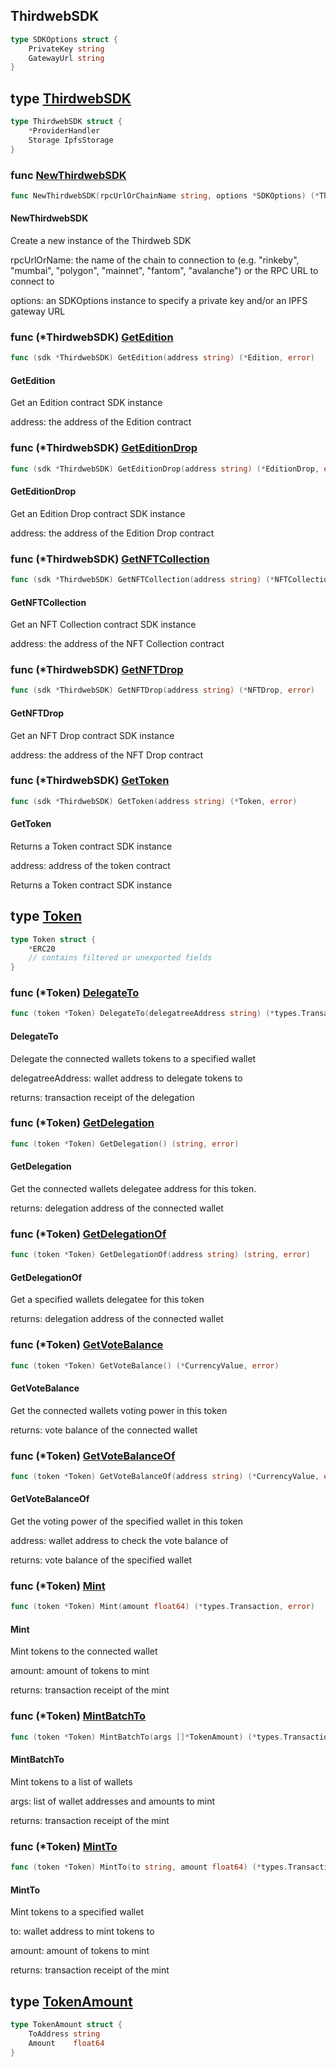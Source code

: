 
## ThirdwebSDK


```go
type SDKOptions struct {
    PrivateKey string
    GatewayUrl string
}
```

## type [ThirdwebSDK](<https://github.com/thirdweb-dev/go-sdk/blob/main/pkg/thirdweb/sdk.go#L11-L14>)

```go
type ThirdwebSDK struct {
    *ProviderHandler
    Storage IpfsStorage
}
```

### func [NewThirdwebSDK](<https://github.com/thirdweb-dev/go-sdk/blob/main/pkg/thirdweb/sdk.go#L23>)

```go
func NewThirdwebSDK(rpcUrlOrChainName string, options *SDKOptions) (*ThirdwebSDK, error)
```

#### NewThirdwebSDK

Create a new instance of the Thirdweb SDK

rpcUrlOrName: the name of the chain to connection to \(e\.g\. "rinkeby"\, "mumbai"\, "polygon"\, "mainnet"\, "fantom"\, "avalanche"\) or the RPC URL to connect to

options: an SDKOptions instance to specify a private key and/or an IPFS gateway URL

### func \(\*ThirdwebSDK\) [GetEdition](<https://github.com/thirdweb-dev/go-sdk/blob/main/pkg/thirdweb/sdk.go#L85>)

```go
func (sdk *ThirdwebSDK) GetEdition(address string) (*Edition, error)
```

#### GetEdition

Get an Edition contract SDK instance

address: the address of the Edition contract

### func \(\*ThirdwebSDK\) [GetEditionDrop](<https://github.com/thirdweb-dev/go-sdk/blob/main/pkg/thirdweb/sdk.go#L126>)

```go
func (sdk *ThirdwebSDK) GetEditionDrop(address string) (*EditionDrop, error)
```

#### GetEditionDrop

Get an Edition Drop contract SDK instance

address: the address of the Edition Drop contract

### func \(\*ThirdwebSDK\) [GetNFTCollection](<https://github.com/thirdweb-dev/go-sdk/blob/main/pkg/thirdweb/sdk.go#L72>)

```go
func (sdk *ThirdwebSDK) GetNFTCollection(address string) (*NFTCollection, error)
```

#### GetNFTCollection

Get an NFT Collection contract SDK instance

address: the address of the NFT Collection contract

### func \(\*ThirdwebSDK\) [GetNFTDrop](<https://github.com/thirdweb-dev/go-sdk/blob/main/pkg/thirdweb/sdk.go#L113>)

```go
func (sdk *ThirdwebSDK) GetNFTDrop(address string) (*NFTDrop, error)
```

#### GetNFTDrop

Get an NFT Drop contract SDK instance

address: the address of the NFT Drop contract

### func \(\*ThirdwebSDK\) [GetToken](<https://github.com/thirdweb-dev/go-sdk/blob/main/pkg/thirdweb/sdk.go#L100>)

```go
func (sdk *ThirdwebSDK) GetToken(address string) (*Token, error)
```

#### GetToken

Returns a Token contract SDK instance

address: address of the token contract

Returns a Token contract SDK instance

## type [Token](<https://github.com/thirdweb-dev/go-sdk/blob/main/pkg/thirdweb/token.go#L11-L15>)

```go
type Token struct {
    *ERC20
    // contains filtered or unexported fields
}
```

### func \(\*Token\) [DelegateTo](<https://github.com/thirdweb-dev/go-sdk/blob/main/pkg/thirdweb/token.go#L157>)

```go
func (token *Token) DelegateTo(delegatreeAddress string) (*types.Transaction, error)
```

#### DelegateTo

Delegate the connected wallets tokens to a specified wallet

delegatreeAddress: wallet address to delegate tokens to

returns: transaction receipt of the delegation

### func \(\*Token\) [GetDelegation](<https://github.com/thirdweb-dev/go-sdk/blob/main/pkg/thirdweb/token.go#L66>)

```go
func (token *Token) GetDelegation() (string, error)
```

#### GetDelegation

Get the connected wallets delegatee address for this token\.

returns: delegation address of the connected wallet

### func \(\*Token\) [GetDelegationOf](<https://github.com/thirdweb-dev/go-sdk/blob/main/pkg/thirdweb/token.go#L75>)

```go
func (token *Token) GetDelegationOf(address string) (string, error)
```

#### GetDelegationOf

Get a specified wallets delegatee for this token

returns: delegation address of the connected wallet

### func \(\*Token\) [GetVoteBalance](<https://github.com/thirdweb-dev/go-sdk/blob/main/pkg/thirdweb/token.go#L41>)

```go
func (token *Token) GetVoteBalance() (*CurrencyValue, error)
```

#### GetVoteBalance

Get the connected wallets voting power in this token

returns: vote balance of the connected wallet

### func \(\*Token\) [GetVoteBalanceOf](<https://github.com/thirdweb-dev/go-sdk/blob/main/pkg/thirdweb/token.go#L52>)

```go
func (token *Token) GetVoteBalanceOf(address string) (*CurrencyValue, error)
```

#### GetVoteBalanceOf

Get the voting power of the specified wallet in this token

address: wallet address to check the vote balance of

returns: vote balance of the specified wallet

### func \(\*Token\) [Mint](<https://github.com/thirdweb-dev/go-sdk/blob/main/pkg/thirdweb/token.go#L91>)

```go
func (token *Token) Mint(amount float64) (*types.Transaction, error)
```

#### Mint

Mint tokens to the connected wallet

amount: amount of tokens to mint

returns: transaction receipt of the mint

### func \(\*Token\) [MintBatchTo](<https://github.com/thirdweb-dev/go-sdk/blob/main/pkg/thirdweb/token.go#L125>)

```go
func (token *Token) MintBatchTo(args []*TokenAmount) (*types.Transaction, error)
```

#### MintBatchTo

Mint tokens to a list of wallets

args: list of wallet addresses and amounts to mint

returns: transaction receipt of the mint

### func \(\*Token\) [MintTo](<https://github.com/thirdweb-dev/go-sdk/blob/main/pkg/thirdweb/token.go#L104>)

```go
func (token *Token) MintTo(to string, amount float64) (*types.Transaction, error)
```

#### MintTo

Mint tokens to a specified wallet

to: wallet address to mint tokens to

amount: amount of tokens to mint

returns: transaction receipt of the mint

## type [TokenAmount](<https://github.com/thirdweb-dev/go-sdk/blob/main/pkg/thirdweb/types.go#L102-L105>)

```go
type TokenAmount struct {
    ToAddress string
    Amount    float64
}
```
